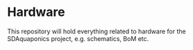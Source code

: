 Hardware
========

This repository will hold everything related to hardware for the SDAquaponics project, e.g. schematics, BoM etc.
